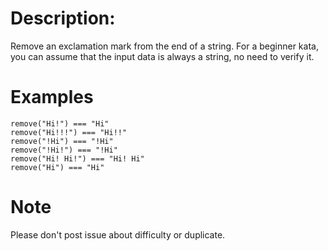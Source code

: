 # Description:

Remove an exclamation mark from the end of a string. For a beginner kata, you can assume that the input data is always a string, no need to verify it.

# Examples

```
remove("Hi!") === "Hi"
remove("Hi!!!") === "Hi!!"
remove("!Hi") === "!Hi"
remove("!Hi!") === "!Hi"
remove("Hi! Hi!") === "Hi! Hi"
remove("Hi") === "Hi"
```

# Note
Please don't post issue about difficulty or duplicate. 